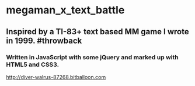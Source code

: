 # megaman_x_text_battle
## Inspired by a TI-83+ text based MM game I wrote in 1999.  #throwback

### Written in JavaScript with some jQuery and marked up with HTML5 and CSS3.

http://diver-walrus-87268.bitballoon.com